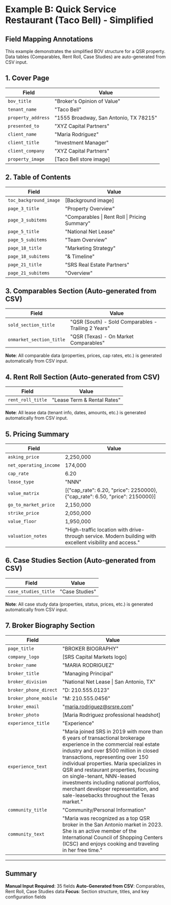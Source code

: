 # Example B: Quick Service Restaurant (Taco Bell) - Simplified

## Field Mapping Annotations
This example demonstrates the simplified BOV structure for a QSR property. Data tables (Comparables, Rent Roll, Case Studies) are auto-generated from CSV input.

## 1. Cover Page
| Field | Value |
|-------|-------|
| `bov_title` | "Broker's Opinion of Value" |
| `tenant_name` | "Taco Bell" |
| `property_address` | "1555 Broadway, San Antonio, TX 78215" |
| `presented_to` | "XYZ Capital Partners" |
| `client_name` | "Maria Rodriguez" |
| `client_title` | "Investment Manager" |
| `client_company` | "XYZ Capital Partners" |
| `property_image` | [Taco Bell store image] |

## 2. Table of Contents
| Field | Value |
|-------|-------|
| `toc_background_image` | [Background image] |
| `page_3_title` | "Property Overview" |
| `page_3_subitems` | "Comparables \| Rent Roll \| Pricing Summary" |
| `page_5_title` | "National Net Lease" |
| `page_5_subitems` | "Team Overview" |
| `page_18_title` | "Marketing Strategy" |
| `page_18_subitems` | "& Timeline" |
| `page_21_title` | "SRS Real Estate Partners" |
| `page_21_subitems` | "Overview" |

## 3. Comparables Section (Auto-generated from CSV)
| Field | Value |
|-------|-------|
| `sold_section_title` | "QSR (South) - Sold Comparables - Trailing 2 Years" |
| `onmarket_section_title` | "QSR (Texas) - On Market Comparables" |

**Note**: All comparable data (properties, prices, cap rates, etc.) is generated automatically from CSV input.

## 4. Rent Roll Section (Auto-generated from CSV)
| Field | Value |
|-------|-------|
| `rent_roll_title` | "Lease Term & Rental Rates" |

**Note**: All lease data (tenant info, dates, amounts, etc.) is generated automatically from CSV input.

## 5. Pricing Summary
| Field | Value |
|-------|-------|
| `asking_price` | 2,250,000 |
| `net_operating_income` | 174,000 |
| `cap_rate` | 6.20 |
| `lease_type` | "NNN" |
| `value_matrix` | [{"cap_rate": 6.20, "price": 2250000}, {"cap_rate": 6.50, "price": 2150000}] |
| `go_to_market_price` | 2,150,000 |
| `strike_price` | 2,050,000 |
| `value_floor` | 1,950,000 |
| `valuation_notes` | "High-traffic location with drive-through service. Modern building with excellent visibility and access." |

## 6. Case Studies Section (Auto-generated from CSV)
| Field | Value |
|-------|-------|
| `case_studies_title` | "Case Studies" |

**Note**: All case study data (properties, status, prices, etc.) is generated automatically from CSV input.

## 7. Broker Biography Section
| Field | Value |
|-------|-------|
| `page_title` | "BROKER BIOGRAPHY" |
| `company_logo` | [SRS Capital Markets logo] |
| `broker_name` | "MARIA RODRIGUEZ" |
| `broker_title` | "Managing Principal" |
| `broker_division` | "National Net Lease \| San Antonio, TX" |
| `broker_phone_direct` | "D: 210.555.0123" |
| `broker_phone_mobile` | "M: 210.555.0456" |
| `broker_email` | "maria.rodriguez@srsre.com" |
| `broker_photo` | [Maria Rodriguez professional headshot] |
| `experience_title` | "Experience" |
| `experience_text` | "Maria joined SRS in 2019 with more than 6 years of transactional brokerage experience in the commercial real estate industry and over $500 million in closed transactions, representing over 150 individual properties. Maria specializes in QSR and restaurant properties, focusing on single-tenant, NNN-leased investments including national portfolios, merchant developer representation, and sale-leasebacks throughout the Texas market." |
| `community_title` | "Community/Personal Information" |
| `community_text` | "Maria was recognized as a top QSR broker in the San Antonio market in 2023. She is an active member of the International Council of Shopping Centers (ICSC) and enjoys cooking and traveling in her free time." |

---

## Summary

**Manual Input Required**: 35 fields
**Auto-Generated from CSV**: Comparables, Rent Roll, Case Studies data
**Focus**: Section structure, titles, and key configuration fields
